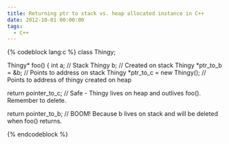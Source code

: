 ```yaml
---
title: Returning ptr to stack vs. heap allocated instance in C++
date: 2012-10-01 00:00:00
tags:
  - C++
---
```


{% codeblock lang:c %}
class Thingy;

Thingy* foo()
{
  int a; // Stack
  Thingy b; // Created on stack
  Thingy *ptr_to_b = &b;  // Points to address on stack
  Thingy *ptr_to_c = new Thingy(); // Points to address of thingy created on heap

  return pointer_to_c; // Safe - Thingy lives on heap and outlives foo().  Remember to delete.

  return pointer_to_b; // BOOM! Because b lives on stack and will be deleted when foo() returns.

{% endcodeblock %}
